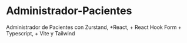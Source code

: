 # Administrador-Pacientes
Administrador de Pacientes con Zurstand, +React, + React Hook Form + Typescript, + Vite y Tailwind
